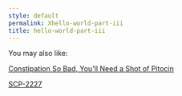 ```yaml
---
style: default
permalink: Xhello-world-part-iii
title: hello-world-part-iii
---
```

You may also like:

[Constipation So Bad, You'll Need a Shot of Pitocin](http://scp-wiki.net/constipation-so-bad-you-ll-need-a-shot-of-pitocin)

[SCP-2227](http://scp-wiki.net/scp-2227)
